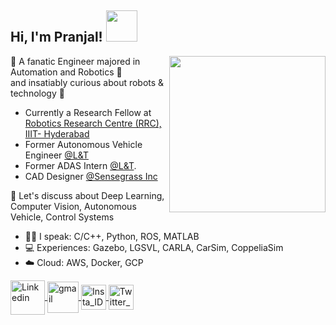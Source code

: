  <h2 align="left"> Hi, I'm Pranjal! <img src="https://media3.giphy.com/media/nQASPLzc7zbJpqjZDX/giphy.gif?cid=790b76117ee14ebaf1438fc721bf9019ed3c9cf05b96520b&rid=giphy.gif&ct=s" width="50"></h2> 
<!-- ![](gitbanner.png) -->

<img align='right' src="https://media0.giphy.com/media/jRf5fsn8G6YaogAWxn/giphy.gif?cid=790b76118f2b1b21cd06966ab476888919e03dc4e4224207&rid=giphy.gif&ct=s" width="250" height="250" />

🏅 A fanatic Engineer majored in Automation and Robotics 🤖 <br>
and insatiably curious about robots & technology 🧠 <br>    

- Currently a Research Fellow at [Robotics Research Centre (RRC), IIIT- Hyderabad](https://robotics.iiit.ac.in/)
- Former Autonomous Vehicle Engineer [@L&T](https://www.ltts.com/)
- Former ADAS Intern [@L&T](https://www.ltts.com/).
- CAD Designer [@Sensegrass Inc](https://www.sensegrass.com/) <br>

📑 Let's discuss about Deep Learning, Computer Vision, Autonomous Vehicle, Control Systems <br>

- :man_technologist: I speak: C/C++, Python, ROS, MATLAB <br>
- 💻 Experiences: Gazebo, LGSVL, CARLA, CarSim, CoppeliaSim <br>
- ☁️ Cloud: AWS, Docker, GCP

<!--
<table width="100%"> 
  <tr>
  <td width="50%">
    <p align='center'>
    <img src="https://github-readme-stats.vercel.app/api?username=reachpranjal&show_icons=true&hide=stars&locale=en&theme=radical" alt="reachpranjal"/> </p>
  <td width="50%">
<br>
    <p align='center'>
    <img src="https://github-readme-stats.vercel.app/api/top-langs?username=reachpranjal&show_icons=true&locale=en&layout=compact&theme=radical" alt="reachpranjal" /> </p>
   <!-- [![Spotify](https://novatorem.reachpranjal.vercel.app/api/spotify)](https://open.spotify.com/user/as8w44xv7b95ds7grv2bjj54p) 
<br>
  </td>
</table>
-->

<p align="left">
  <a href="https://linkedin.com/in/reach-pranjal" target="blank"><img align="center" src="https://media4.giphy.com/media/HQTYdpx1yhxWpugAi2/giphy.gif?cid=790b761131a6f9e9621b1870ab2c5d2aa59bcab76c3e5221&rid=giphy.gif&ct=s" width="55" alt="Linkedin" />
  </a>
  <a href="mailto:reachpranjal19@gmail.com" target="blank"><img align="center" src="https://media2.giphy.com/media/KxlbRn0HuTW7gZID83/giphy.gif?cid=790b7611bd46a13cf126969b401699f04211b778985c1b8d&rid=giphy.gif&ct=s" width="50" alt="gmail" />
  </a>
 <!-- <a href="https://reachpranjal.github.io" target="blank"><img align="center" src="https://visualpharm.com/assets/514/Website-595b40b65ba036ed117d43c7.svg" alt="mywebsite" height="30" width="40" /></a> -->
  <a href="https://instagram.com/reachpranjal" target="blank"><img align="center" src="https://media2.giphy.com/media/CbIM7u9TxvSs1KXwfD/giphy.gif?cid=790b76110cdc7e968617cfea0d97e04aedacbaf433e5a507&rid=giphy.gif&ct=s" width="40" alt="Insta_ID" />
  </a>   
  <!--<a href="https://www.hackerrank.com/pranjalpaul_git" target="blank"><img align="center" src="https://img.shields.io/badge/-Hackerrank-2EC866?style=for-the-badge&logo=HackerRank&logoColor=white" alt="pranjalpaul_git" /></a>--> 
  <a href="https://twitter.com/reachpranjal" target="blank"> <img align="center" src="https://media4.giphy.com/media/H508mck9ufO9q6z76O/giphy.gif?cid=ecf05e47j4oe27byzp6tn4ofl9tftxt29cxlrft3cjvewoas&rid=giphy.gif&ct=s" width="40" alt="Twitter_ID" />
  </a>
  <!--<a href="https://dev.to/reachpranjal"><img align="center" src="https://d2fltix0v2e0sb.cloudfront.net/dev-badge.svg" alt="Pranjal's DEV Profile" height="30" width="30">-->
</p>
